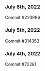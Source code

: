 ### July 8th, 2022

Commit #220986

### July 5th, 2022

Commit #314353


### July 4th, 2022

Commit #72281
